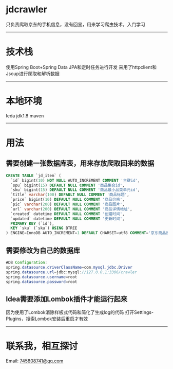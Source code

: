 # jdcrawler
只负责爬取京东的手机信息，没有回显，用来学习爬虫技术，入门学习

---

#  技术栈
使用Spring Boot+Spring Data JPA和定时任务进行开发
采用了httpclient和Jsoup进行爬取和解析数据

---

# 本地环境
Ieda
jdk1.8
maven

---

# 用法
## 需要创建一张数据库表，用来存放爬取回来的数据
```sql
CREATE TABLE `jd_item` (
  `id` bigint(10) NOT NULL AUTO_INCREMENT COMMENT '主键id',
  `spu` bigint(15) DEFAULT NULL COMMENT '商品集合id',
  `sku` bigint(15) DEFAULT NULL COMMENT '商品最小品类单元id',
  `title` varchar(100) DEFAULT NULL COMMENT '商品标题',
  `price` bigint(10) DEFAULT NULL COMMENT '商品价格',
  `pic` varchar(200) DEFAULT NULL COMMENT '商品图片',
  `url` varchar(200) DEFAULT NULL COMMENT '商品详情地址',
  `created` datetime DEFAULT NULL COMMENT '创建时间',
  `updated` datetime DEFAULT NULL COMMENT '更新时间',
  PRIMARY KEY (`id`),
  KEY `sku` (`sku`) USING BTREE
) ENGINE=InnoDB AUTO_INCREMENT=1 DEFAULT CHARSET=utf8 COMMENT='京东商品表';
```
## 需要修改为自己的数据库
```java
#DB Configuration:
spring.datasource.driverClassName=com.mysql.jdbc.Driver
spring.datasource.url=jdbc:mysql://127.0.0.1:3306/crawler
spring.datasource.username=root
spring.datasource.password=root
```
## Idea需要添加Lombok插件才能运行起来
因为使用了Lombok消除样板式代码和简化了生成log的代码
打开Settings-Plugins，搜索Lombok安装后重启才有效

---

# 联系我，相互探讨
Email: 745808741@qq.com
